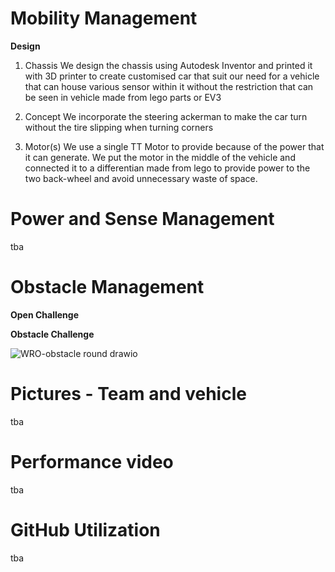 # Mobility Management
**Design**
  
1. Chassis
We design the chassis using Autodesk Inventor and printed
it with 3D printer to create customised car that suit our
need for a vehicle that can house various sensor within it
without the restriction that can be seen in vehicle made
from lego parts or EV3

2. Concept
We incorporate the steering ackerman to make the car turn without the tire slipping
when turning corners

3. Motor(s)
We use a single TT Motor to provide because of the power that it can
generate. We put the motor in the middle of the vehicle and connected
it to a differentian made from lego to provide power to the two back-wheel
and avoid unnecessary waste of space.

# Power and Sense Management
tba

# Obstacle Management
**Open Challenge**

**Obstacle Challenge**

![WRO-obstacle round drawio](https://github.com/24prame/test/assets/171052010/8874668a-fa04-4400-87a3-b16574519196)


# Pictures - Team and vehicle
tba

# Performance video
tba

# GitHub Utilization
tba

